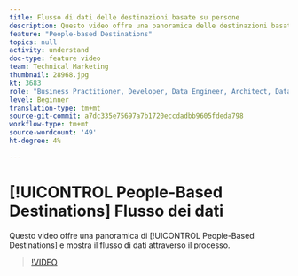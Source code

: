 ```yaml
---
title: Flusso di dati delle destinazioni basate su persone
description: Questo video offre una panoramica delle destinazioni basate su persone e mostra il flusso di dati all’interno del processo.
feature: "People-based Destinations"
topics: null
activity: understand
doc-type: feature video
team: Technical Marketing
thumbnail: 28968.jpg
kt: 3683
role: "Business Practitioner, Developer, Data Engineer, Architect, Data Architect, Administrator, Leader"
level: Beginner
translation-type: tm+mt
source-git-commit: a7dc335e75697a7b1720eccdadbb9605fdeda798
workflow-type: tm+mt
source-wordcount: '49'
ht-degree: 4%

---
```



# [!UICONTROL People-Based Destinations] Flusso dei dati

Questo video offre una panoramica di [!UICONTROL People-Based Destinations] e mostra il flusso di dati attraverso il processo.

>[!VIDEO](https://video.tv.adobe.com/v/28968/?quality=12)
